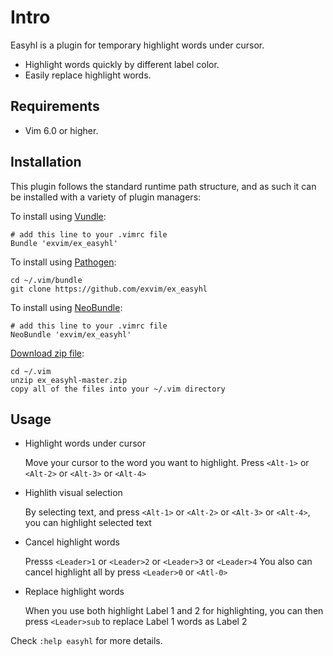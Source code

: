 # Intro

Easyhl is a plugin for temporary highlight words under cursor.

* Highlight words quickly by different label color.
* Easily replace highlight words.  

## Requirements

- Vim 6.0 or higher.

## Installation

This plugin follows the standard runtime path structure, and as such it can 
be installed with a variety of plugin managers:
    
To install using [Vundle](https://github.com/gmarik/vundle):

    # add this line to your .vimrc file
    Bundle 'exvim/ex_easyhl'

To install using [Pathogen](https://github.com/tpope/vim-pathogen):

    cd ~/.vim/bundle
    git clone https://github.com/exvim/ex_easyhl

To install using [NeoBundle](https://github.com/Shougo/neobundle.vim):

    # add this line to your .vimrc file
    NeoBundle 'exvim/ex_easyhl'

[Download zip file](https://github.com/exvim/ex_easyhl/archive/master.zip):

    cd ~/.vim
    unzip ex_easyhl-master.zip
    copy all of the files into your ~/.vim directory


## Usage

* Highlight words under cursor

    Move your cursor to the word you want to highlight. Press `<Alt-1>` or `<Alt-2>` 
    or `<Alt-3>` or `<Alt-4>`

* Highlith visual selection

    By selecting text, and press `<Alt-1>` or `<Alt-2>` or `<Alt-3>` or `<Alt-4>`, you can
    highlight selected text

* Cancel highlight words

    Presss `<Leader>1` or `<Leader>2` or `<Leader>3` or `<Leader>4`
    You also can cancel highlight all by press `<Leader>0` or `<Atl-0>`

* Replace highlight words

    When you use both highlight Label 1 and 2 for highlighting, you can then press
    `<Leader>sub` to replace Label 1 words as Label 2

Check `:help easyhl` for more details.
